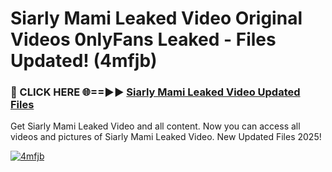# Siarly Mami Leaked Video Original Videos 0nlyFans Leaked - Files Updated! (4mfjb)

<h3>🔴 CLICK HERE 🌐==►► <a href="https://tinyurl.com/4seja8ks" rel="nofollow">Siarly Mami Leaked Video Updated Files</a></h3>

Get Siarly Mami Leaked Video and all content. Now you can access all videos and pictures of Siarly Mami Leaked Video. New Updated Files 2025!

[![4mfjb](https://i.imgur.com/EWjZXRe.gif)](https://tinyurl.com/4seja8ks)
